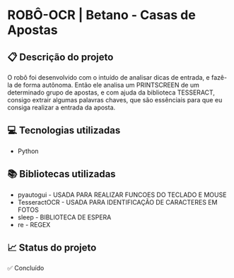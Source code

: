 # ROBÔ-OCR | Betano - Casas de Apostas

## 📋 Descrição do projeto
O robô foi desenvolvido com o intuído de analisar dicas de entrada, e fazê-la de forma autônoma.
Então ele analisa um PRINTSCREEN de um determinado grupo de apostas, e com ajuda da biblioteca TESSERACT, consigo extrair algumas palavras chaves, que são essênciais
para que eu consiga realizar a entrada da aposta.


## 💻 Tecnologias utilizadas
- Python

## 📚  Bibliotecas utilizadas
- pyautogui - USADA PARA REALIZAR FUNCOES DO TECLADO E MOUSE
- TesseractOCR - USADA PARA IDENTIFICAÇÃO DE CARACTERES EM FOTOS
- sleep - BIBLIOTECA DE ESPERA
- re - REGEX

## 📈 Status do projeto
✅ Concluído
